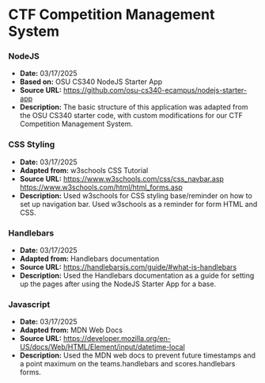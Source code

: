 # CTF Competition Management System

### NodeJS
- **Date:** 03/17/2025
- **Based on:** OSU CS340 NodeJS Starter App
- **Source URL:** https://github.com/osu-cs340-ecampus/nodejs-starter-app
- **Description:** The basic structure of this application was adapted from the OSU CS340 starter code, with custom modifications for our CTF Competition Management System.

### CSS Styling
- **Date:** 03/17/2025
- **Adapted from:** w3schools CSS Tutorial
- **Source URL:** https://www.w3schools.com/css/css_navbar.asp https://www.w3schools.com/html/html_forms.asp
- **Description:** Used w3schools for CSS styling base/reminder on how to set up navigation bar. Used w3schools as a reminder for form HTML and CSS.

### Handlebars
- **Date:** 03/17/2025
- **Adapted from:** Handlebars documentation
- **Source URL:** https://handlebarsjs.com/guide/#what-is-handlebars
- **Description:** Used the Handlebars documentation as a guide for setting up the pages after using the NodeJS Starter App for a base.

### Javascript
- **Date:** 03/17/2025
- **Adapted from:** MDN Web Docs
- **Source URL:** https://developer.mozilla.org/en-US/docs/Web/HTML/Element/input/datetime-local
- **Description:** Used the MDN web docs to prevent future timestamps and a point maximum on the teams.handlebars and scores.handlebars forms.